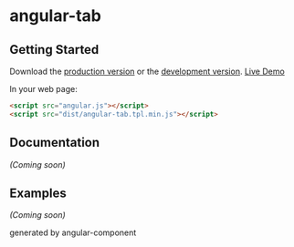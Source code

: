 # angular-tab


## Getting Started

Download the [production version][min] or the [development version][max].
[Live Demo][demo]

[min]: https://raw.github.com/ariesjia/angular-tab/master/dist/angular-tab.tpl.min.js
[max]: https://raw.github.com/ariesjia/angular-tab/master/dist/angular-tab.tpl.js

[demo]: http://ariesjia.github.io/angular-tab/demo/
In your web page:

```html
<script src="angular.js"></script>
<script src="dist/angular-tab.tpl.min.js"></script>
```

## Documentation
_(Coming soon)_

## Examples
_(Coming soon)_


generated by angular-component

